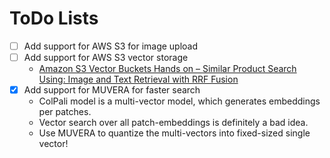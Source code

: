 # ToDo Lists

- [ ] Add support for AWS S3 for image upload
- [ ] Add support for AWS S3 vector storage
    - [Amazon S3 Vector Buckets Hands on – Similar Product Search Using: Image and Text Retrieval with RRF Fusion](https://medium.com/srcecde/similar-product-search-using-amazon-s3-vector-buckets-image-and-text-retrieval-with-rrf-fusion-adee7b484adf)
- [x] Add support for MUVERA for faster search
    - ColPali model is a multi-vector model, which generates embeddings per patches.
    - Vector search over all patch-embeddings is definitely a bad idea.
    - Use MUVERA to quantize the multi-vectors into fixed-sized single vector!
